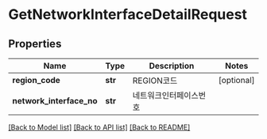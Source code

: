 # GetNetworkInterfaceDetailRequest

## Properties
Name | Type | Description | Notes
------------ | ------------- | ------------- | -------------
**region_code** | **str** | REGION코드 | [optional] 
**network_interface_no** | **str** | 네트워크인터페이스번호 | 

[[Back to Model list]](../README.md#documentation-for-models) [[Back to API list]](../README.md#documentation-for-api-endpoints) [[Back to README]](../README.md)


